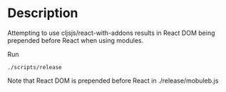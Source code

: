 # Description

Attempting to use cljsjs/react-with-addons results in React DOM being prepended before React when using modules. 

Run

    ./scripts/release

Note that React DOM is prepended before React in ./release/mobuleb.js
